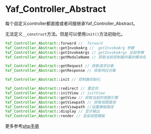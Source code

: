 Yaf\_Controller\_Abstract
========================

每个自定义controller都直接或者间接继承Yaf\_Controller\_Abstract。

无法定义`__construct`方法。但是可以使用`init()`方法初始化。

```php
Yaf_Controller_Abstract::forward //  forward 
Yaf_Controller_Abstract::getInvokeArg //  getInvokeArg 参数
Yaf_Controller_Abstract::getInvokeArgs // getInvokeArgs 全部参赛
Yaf_Controller_Abstract::getModuleName // 获取当前控制器所属的模块名

Yaf_Controller_Abstract::getRequest // 获取请求对象
Yaf_Controller_Abstract::getResponse // 获取响应对象

Yaf_Controller_Abstract::init // 控制器初始化

Yaf_Controller_Abstract::redirect // 重定向
Yaf_Controller_Abstract::initView // initView 
Yaf_Controller_Abstract::getView // 获取当前的视图引擎
Yaf_Controller_Abstract::getViewpath // 获取视图路径
Yaf_Controller_Abstract::setViewpath //设置模板路径
Yaf_Controller_Abstract::display // 显示输出
Yaf_Controller_Abstract::render // 渲染视图模板
```

更多参考[php手册](http://php.net/manual/class.yaf-controller-abstract.php)